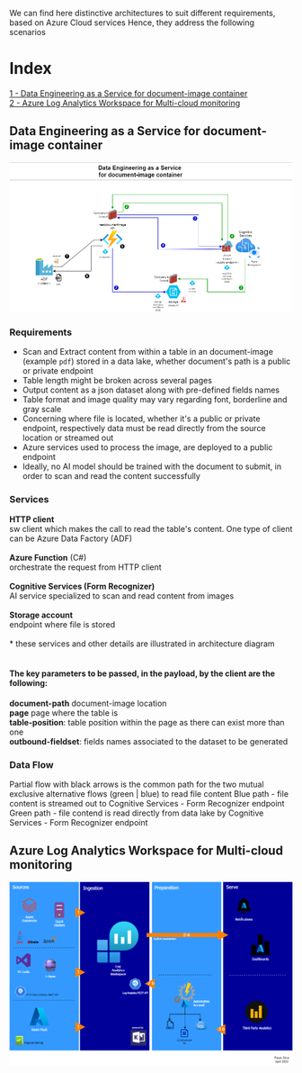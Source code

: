 We can find here distinctive architectures to suit different requirements, based on Azure Cloud services
Hence, they address the following scenarios

# Index

[1 - Data Engineering as a Service for document-image container]([#data-engineering-as-a-service-for-document-image-container) </br>
[2 - Azure Log Analytics Workspace for Multi-cloud monitoring]([#azure-log-analytics-workspace-for-multi-cloud-monitoring])

## Data Engineering as a Service for document-image container

![DEaas for document-image container](https://raw.githubusercontent.com/paulo-jsilva/data-architectures/master/DEaaS-4document-image-2.png?raw=True)

### Requirements
- Scan and Extract content from within a table in an document-image (example `pdf`) stored in a data lake, whether document's path is a public or private endpoint
- Table length might be broken across several pages
- Output content as a json dataset along with pre-defined fields names
- Table format and image quality may vary regarding font, borderline and gray scale
- Concerning where file is located, whether it's a public or private endpoint, respectively data must be read directly from the source location or streamed out
- Azure services used to process the image, are deployed to a public endpoint
- Ideally, no AI model should be trained with the document to submit, in order to scan and read the content successfully

### Services
**HTTP client**</br>
sw client which makes the call to read the table's content. One type of client can be Azure Data Factory (ADF) </br></br>
**Azure Function** (C#) </br>
orchestrate the request from HTTP client </br></br>
**Cognitive Services (Form Recognizer)** </br> 
AI service specialized to scan and read content from images </br></br>
**Storage account** </br>
endpoint where file is stored </br></br>
\* these services and other details are illustrated in architecture diagram 
</br></br>
#### The key parameters to be passed, in the payload, by the client are the following: </br>
**document-path** document-image location </br>
**page** page where the table is </br>
**table-position**: table position within the page as there can exist more than one </br>
**outbound-fieldset**: fields names associated to the dataset to be generated

### Data Flow
Partial flow with black arrows is the common path for the two mutual exclusive alternative flows (green | blue) to read file content
Blue path - file content is streamed out to Cognitive Services - Form Recognizer endpoint
Green path - file contend is read directly from data lake by Cognitive Services - Form Recognizer endpoint


## Azure Log Analytics Workspace for Multi-cloud monitoring

![Azure Log Analytics Workspace](https://raw.githubusercontent.com/paulo-jsilva/data-architectures/master/AzureLAW-multi-cloud-monitoing.png?raw=True)
